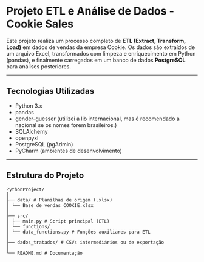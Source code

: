 # Projeto ETL e Análise de Dados - Cookie Sales

Este projeto realiza um processo completo de **ETL (Extract, Transform, Load)** em dados de vendas da empresa Cookie. Os dados são extraídos de um arquivo Excel, transformados com limpeza e enriquecimento em Python (pandas), e finalmente carregados em um banco de dados **PostgreSQL** para análises posteriores.

---

## Tecnologias Utilizadas

- Python 3.x
- pandas
- gender-guesser (utilizei a lib internacional, mas é recomendado a nacional se os nomes forem brasileiros.)
- SQLAlchemy
- openpyxl
- PostgreSQL (pgAdmin)
- PyCharm (ambientes de desenvolvimento)

---

## Estrutura do Projeto

```
PythonProject/
│
├── data/ # Planilhas de origem (.xlsx)
│ └── Base_de_vendas_COOKIE.xlsx
│
├── src/
│ ├── main.py # Script principal (ETL)
│ └── functions/
│ └── data_functions.py # Funções auxiliares para ETL
│
├── dados_tratados/ # CSVs intermediários ou de exportação
│
└── README.md # Documentação
```
